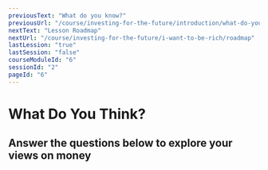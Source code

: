 ```yaml
---
previousText: "What do you know?"
previousUrl: "/course/investing-for-the-future/introduction/what-do-you-know"
nextText: "Lesson Roadmap"
nextUrl: "/course/investing-for-the-future/i-want-to-be-rich/roadmap"
lastLession: "true"
lastSession: "false"
courseModuleId: "6"
sessionId: "2"
pageId: "6"
---
```



# What Do You Think?

## Answer the questions below to explore your views on money